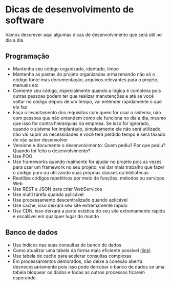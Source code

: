 # Dicas de desenvolvimento de software

Vamos descrever aqui algumas dicas de desenvolvimento que será útil no dia a dia

## Programação
- Mantenha seu código organizado, identado, limpo
- Mantenha as pastas do projeto organizadas armazenando não só o código fonte mas documentação, arquivos relevantes para o projeto, manuais etc
- Comente seu código, especialmente quando a lógica é complexa pois outras pessoas podem ter que realizar manutenções e até se você voltar no código
depois de um tempo, vai entender rapidamente o que ele faz
- Faça o levantamento dos requisitos com quem for usar o sistema, não com pessoas que não entendem como ele funciona no dia a dia, mesmo que isso for contra hierarquias na empresa. Se isso for ignorado, quando o sistema for implantado, simplesmente ele não será utilizado, não vai suprir as necessidades e você terá perdido tempo e será taxado de não saber desenvolver
- Versione e documente o desenvolvimento: Quem pediu? Por que pediu? Quando foi feito o desenvolvimento?
- Use POO
- Use frameworks quando realmente for ajudar no projeto pois as vezes para usar um framework no seu projeto, vai dar mais trabalho que fazer o código puro ou utilizando suas próprias classes ou bibliotecas
- Reutilize códigos repetitivos por meio de funções, métodos ou serviços Web
- Use REST e JSON para criar WebServices
- Use multi tarefa quando aplicável
- Use processamento descentralizado quando aplicável
- Use cache, isso deixará seu site extremamente rápido
- Use CDN, isso deixará a parte estática do seu site extremamente rápida e escalável em qualquer lugar do mundo 

## Banco de dados
- Use índices nas suas consultas de banco de dados
- Como atualizar uma tabela da forma mais eficiente possível [(link)](https://github.com/vcd94xt10z/programming-tips/blob/master/banco-carga-de-dados.md)
- Use tabela de cache para acelerar consultas complexas 
- Em processamentos demorados, não deixe a conexão aberta desnecessáriamente pois isso pode derrubar o banco de dados se uma tabela bloquear os dados e todas as outros processos ficarem esperando.